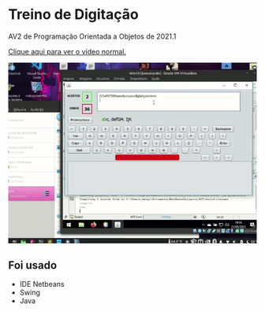 # Treino de Digitação

AV2 de Programação Orientada a Objetos de 2021.1

[Clique aqui para ver o vídeo normal.](https://youtu.be/pYBU4i0_I3I)

![](./screenshots/usando.gif)

## Foi usado

- IDE Netbeans
- Swing
- Java
